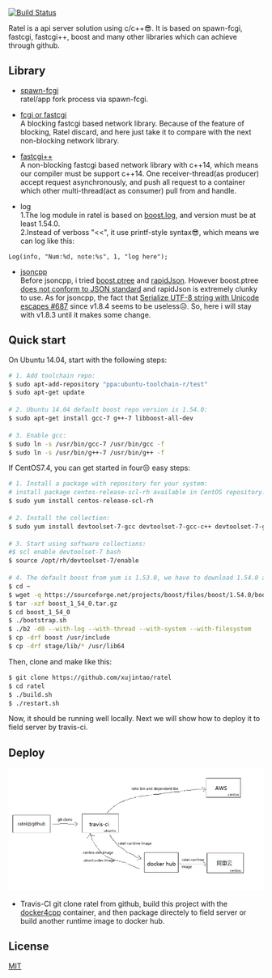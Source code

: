 [![Build Status](https://travis-ci.org/xujintao/ratel.svg?branch=master)](https://travis-ci.org/xujintao/ratel)

Ratel is a api server solution using c/c++:sunglasses:. It is based on spawn-fcgi, fastcgi, fastcgi++, boost and many other libraries which can achieve through github.

## Library

* [spawn-fcgi](https://github.com/lighttpd/spawn-fcgi)  
ratel/app fork process via spawn-fcgi.

* [fcgi or fastcgi](https://github.com/LuaDist/fcgi)  
A blocking fastcgi based network library. Because of the feature of blocking, Ratel discard, and here just take it to compare with the next non-blocking network library.

* [fastcgi++](https://github.com/eddic/fastcgipp)  
A non-blocking fastcgi based network library with c++14, which means our compiler must be support c++14. One receiver-thread(as producer) accept request asynchronously, 
and push all request to a container which other multi-thread(act as consumer) pull from and handle.

* log  
1.The log module in ratel is based on [boost.log](http://www.boost.org/doc/libs/1_54_0/libs/log/doc/html/index.html), and version must be at least 1.54.0.  
2.Instead of verboss "<<", it use printf-style syntax:sunglasses:, which means we can log like this:  
```
Log(info, "Num:%d, note:%s", 1, "log here");
```

* [jsoncpp](https://github.com/open-source-parsers/jsoncpp)  
Before jsoncpp, i tried [boost.ptree](http://www.boost.org/doc/libs/1_54_0/doc/html/property_tree.html) and [rapidJson](https://github.com/Tencent/rapidjson). 
However boost.ptree [does not conform to JSON standard](https://svn.boost.org/trac10/ticket/9721#no2) and rapidJson is extremely clunky to use. As for jsoncpp, 
the fact that [Serialize UTF-8 string with Unicode escapes #687](https://github.com/open-source-parsers/jsoncpp/pull/687) since v1.8.4 seems to be useless:disappointed_relieved:. 
So, here i will stay with v1.8.3 until it makes some change.

## Quick start
On Ubuntu 14.04, start with the following steps:
```sh
# 1. Add toolchain repo:
$ sudo apt-add-repository "ppa:ubuntu-toolchain-r/test"
$ sudo apt-get update

# 2. Ubuntu 14.04 default boost repo version is 1.54.0:
$ sudo apt-get install gcc-7 g++-7 libboost-all-dev

# 3. Enable gcc:
$ sudo ln -s /usr/bin/gcc-7 /usr/bin/gcc -f
$ sudo ln -s /usr/bin/g++-7 /usr/bin/g++ -f
```

If CentOS7.4, you can get started in four:unamused: easy steps:  
```sh
# 1. Install a package with repository for your system:
# install package centos-release-scl-rh available in CentOS repository:
$ sudo yum install centos-release-scl-rh

# 2. Install the collection:
$ sudo yum install devtoolset-7-gcc devtoolset-7-gcc-c++ devtoolset-7-gdb

# 3. Start using software collections:
#$ scl enable devtoolset-7 bash
$ source /opt/rh/devtoolset-7/enable

# 4. The default boost from yum is 1.53.0, we have to download 1.54.0 and build.
$ cd ~
$ wget -q https://sourceforge.net/projects/boost/files/boost/1.54.0/boost_1_54_0.tar.gz
$ tar -xzf boost_1_54_0.tar.gz
$ cd boost_1_54_0
$ ./bootstrap.sh
$ ./b2 -d0 --with-log --with-thread --with-system --with-filesystem
$ cp -drf boost /usr/include
$ cp -drf stage/lib/* /usr/lib64
```

Then, clone and make like this:  
```sh
$ git clone https://github.com/xujintao/ratel
$ cd ratel
$ ./build.sh
$ ./restart.sh
```

Now, it should be running well locally. Next we will show how to deploy it to field server by travis-ci.

## Deploy
![](https://github.com/xujintao/ratel/blob/master/deploy.png)
* Travis-CI git clone ratel from github, build this project with the [docker4cpp](https://github.com/xujintao/docker4cpp) container, 
and then package directely to field server or build another runtime image to docker hub.  

## License

[MIT](https://github.com/xujintao/ratel/blob/master/LICENSE)